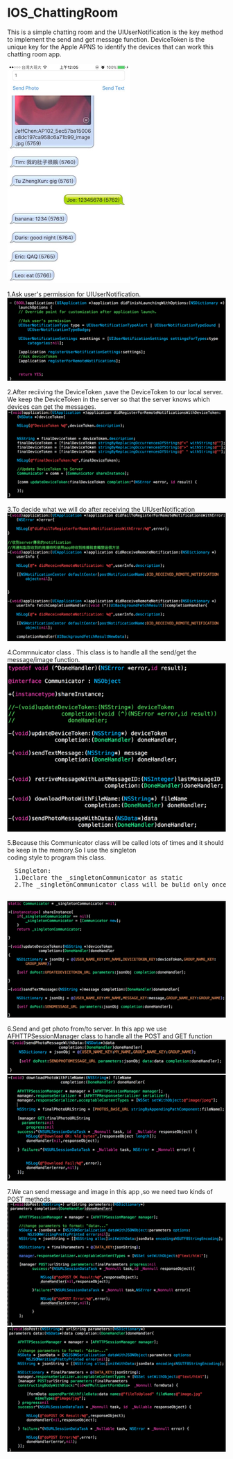 # IOS_ChattingRoom
 
This is a simple chatting room and the UIUserNotification is the key method to implement the send and get message function.
DeviceToken is the unique key for the Apple APNS to identify the devices that can work this chatting room app.

<img src="https://raw.githubusercontent.com/chen-chien-lung/IOS_ChattingRoom/master/IMG_2765.jpg" width=283px height="504">
 
1.Ask user's permission for UIUserNotification.
<img src="https://github.com/chen-chien-lung/IOS_ChattingRoom/blob/master/RegistUserNotification.png?raw=true">

2.After reciiving the DeviceToken ,save the DeviceToken to our local server.
  We keep the DeviceToken in the server so that the server knows which devices can get the messages.
<img src="https://github.com/chen-chien-lung/IOS_ChattingRoom/blob/master/DeviceToken.png?raw=true">

3.To decide what we will do after receiving the UIUserNotification
<img src="https://github.com/chen-chien-lung/IOS_ChattingRoom/blob/master/UserNotification.png?raw=true">

4.Commnuicator class . This class is to handle all the send/get the message/image function.
<img src="https://github.com/chen-chien-lung/IOS_ChattingRoom/blob/master/methods.png?raw=true">

5.Because this Communicator class will be called lots of times and it should be keep in the memory.So I use the  singleton   
  coding style to program this class.
  <pre>
  Singleton:
  1.Declare the _singletonCommunicator as static 
  2.The _singletonCommunicator class will be bulid only once and will keep in the memory.
  </pre>
<img src="https://github.com/chen-chien-lung/IOS_ChattingRoom/blob/master/singleton.png?raw=true">

6.Send and get photo from/to server.
  In this app we use AFHTTPSessionManager class to handle all the POST and GET function
<img src="https://github.com/chen-chien-lung/IOS_ChattingRoom/blob/master/sendPhoto.png?raw=true">
<img src="https://github.com/chen-chien-lung/IOS_ChattingRoom/blob/master/downloadPhoto.png?raw=true">

7.We can send message and image in this app ,so we need two kinds of POST methods.
<img src="https://github.com/chen-chien-lung/IOS_ChattingRoom/blob/master/doPost_text.png?raw=true">
<img src="https://github.com/chen-chien-lung/IOS_ChattingRoom/blob/master/doPost_image.png?raw=true">


